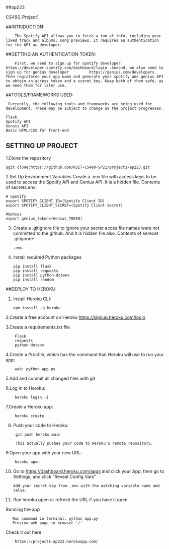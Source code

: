 ##ap223

CS490_Project1

##INTRIDUCTION: 

        The Spotify API allows you to fetch a ton of info, including your liked track and albums, song previews. It requires an authentication for the API as developer.

##GETTING AN AUTHENTICATION TOKEN:
        
        First, we need to sign up for spotify developer https://developer.spotify.com/dashboard/login .Second, we also need to sign up for genius developer         https://genius.com/developers. Then registered your app name and generate your spotify and genius API to obtain an access_token and a sceret_key. Keep both of them safe, as we need them for later use.

##TOOLS/FRAMEWORKS USED:

     Currently, the following tools and frameworks are being used for development. These may be subject to change as the project progresses.

    Flask 
    Spotify API
    Genuis API
    Basic HTML/CSS for front-end

## SETTING UP PROJECT

1.Clone the repository

    $git clone:https://github.com/NJIT-CS490-SP21/project1-ap223.git

2.Set Up Environment Variables Create a .env file with access keys to be used to access the Spotify API and Genius API. It is a hidden file.
  Contents of secrets.env:

    # Spotify
    export SPOTIFY_CLIENT_ID=(Spotify Client ID)
    export SPOTIFY_CLIENT_SECRET=(Spotify Client Secret)
    
    #Genius
    export genius_token=(Genius_TOKEN)
  
 3. Create a .gitignore file to ignore your secret acces file names were not committed to the github. And it is hidden file also. 
    Contents of serecet .gitignore:
    
        .env
 4. Install required Python packages
 
        pip install flask
        pip install requests
        pip install python-dotenv
        pip install random
        
 ##DEPLOY TO HEROKU
 
 1. Install Heroku CLI:
        
        npm install -g heroku
    
 2.Create a free account on Heroku https://signup.heroku.com/login
 
 3.Create a requirements.txt file
        
        Flask
        requests
        python-dotenv

4.Create a Procfile, which has the command that Heroku will use to run your app:

        web: python app.py
     
5.Add and commit all changed files with git

6.Log in to Heroku: 
    
        heroku login -i
        
7.Create a Heroku app:

        heroku create
8. Push your code to Heroku: 

        git push heroku main
        
        This actually pushes your code to Heroku's remote repository.
9.Open your app with your new URL: 

        heroku open
        
10. Go to https://dashboard.heroku.com/apps and click your App, then go to Settings, and click "Reveal Config Vars"
        
        Add your secret key from .env with the matching variable name and value.
 
11. Run heroku open or refresh the URL if you have it open.
    
 Running the app
 
       Run command in terminal: python app.py
       Preview web page in browser '/'
        
 Check it out here
 
        https://project1-ap223.herokuapp.com/
        
  
